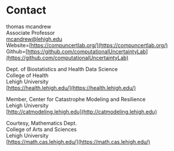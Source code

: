 # Contact

thomas mcandrew    
Associate Professor   
mcandrew@lehigh.edu   
Website=[https://compuncertlab.org/](https://compuncertlab.org/)   
Github=[https://github.com/computationalUncertaintyLab](https://github.com/computationalUncertaintyLab)   

Dept. of Biostatistics and Health Data Science   
College of Health   
Lehigh University   
[https://health.lehigh.edu/](https://health.lehigh.edu/)   

Member, Center for Catastrophe Modeling and Resilience   
Lehigh University   
[http://catmodeling.lehigh.edu](http://catmodeling.lehigh.edu)   

Courtesy, Mathematics Dept.   
College of Arts and Sciences    
Lehigh University   
[https://math.cas.lehigh.edu/](https://math.cas.lehigh.edu/)